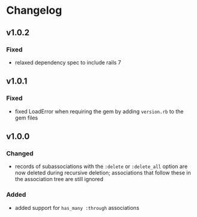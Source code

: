 # Changelog

## v1.0.2
### Fixed
- relaxed dependency spec to include rails 7

## v1.0.1
### Fixed
- fixed LoadError when requiring the gem by adding `version.rb` to the gem files

## v1.0.0
### Changed
- records of subassociations with the `:delete` or `:delete_all` option are now deleted during recursive deletion; associations that follow these in the association tree are still ignored

### Added
- added support for `has_many :through` associations

